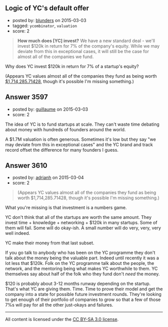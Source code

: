 ## Logic of YC's default offer

- posted by: [blunders](https://stackexchange.com/users/216182/blunders) on 2015-03-03
- tagged: `ycombinator`, `valuation`
- score: 2

> **How much does [YC] invest?** We have a new standard deal - we'll invest $120k in return for 7% of the company's equity. While we may deviate
> from this in exceptional cases, it will still be the case for almost
> all of the companies we fund.

Why does YC invest $120k in return for 7% of a startup's equity? 

(Appears YC values almost all of the companies they fund as being worth [$1,714,285.71428][1], though it's possible I'm missing something.)


  [1]: https://www.google.com/search?q=1714285.71428*7%25


## Answer 3597

- posted by: [guillaume](https://stackexchange.com/users/1961248/guillaume) on 2015-03-03
- score: 2

The idea of YC is to fund startups at scale. They can't waste time debating about money with hundreds of founders around the world.

A $1.7M valuation is often generous. Sometimes it's low but they say "we may deviate from this in exceptional cases" and the YC brand and track record offset the difference for many founders I guess.


## Answer 3610

- posted by: [adrianh](https://stackexchange.com/users/7553/adrianh) on 2015-03-04
- score: 2

> (Appears YC values almost all of the companies they fund as being worth $1,714,285.71428, though it's possible I'm missing something.)

What you're missing is that investment is a numbers game. 

YC don't think that all of the startups are worth the same amount. They invest time + knowledge + networking + $120k in many startups. Some of them will fail. Some will do okay-ish. A small number will do very, very, very well indeed. 

YC make their money from that last subset.

If you go talk to anybody who has been on the YC programme they don't talk about the money being the valuable part. Indeed until recently it was a lot less that $120k. Folk on the YC programme talk about the people, the network, and the mentoring being what makes YC worthwhile to them. YC themselves say about half of the folk who they fund don't *need* the money.

$120 is probably about 3-12 months runway depending on the startup. That's what YC are giving them. Time. Time to prove their model and get the company into a state for possible future investment rounds. They're looking to get enough of their portfolio of companies to grow so that a few of those 7%s will pay for all the other just-okays and failures.



---

All content is licensed under the [CC BY-SA 3.0 license](https://creativecommons.org/licenses/by-sa/3.0/).

